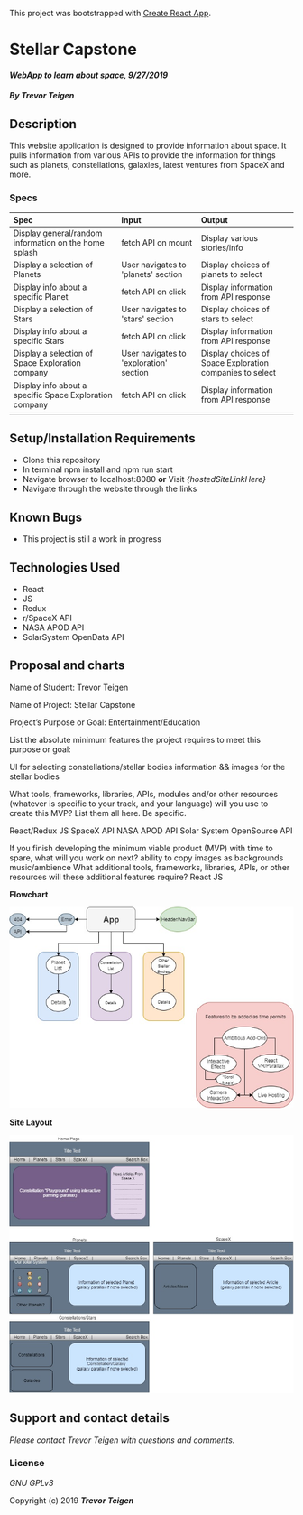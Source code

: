 This project was bootstrapped with [Create React App](https://github.com/facebook/create-react-app).

# Stellar Capstone

#### _WebApp to learn about space, 9/27/2019_

#### _By **Trevor Teigen**_

## Description

This website application is designed to provide information about space. It pulls information from various APIs to provide the information for things such as planets, constellations, galaxies, latest ventures from SpaceX and more.

### Specs
| Spec | Input | Output |
| :-------------     | :------------- | :------------- |
| Display general/random information on the home splash | fetch API on mount | Display various stories/info |
| Display a selection of Planets | User navigates to 'planets' section | Display choices of planets to select |
| Display info about a specific Planet | fetch API on click | Display information from API response |
| Display a selection of Stars | User navigates to 'stars' section | Display choices of stars to select |
| Display info about a specific Stars | fetch API on click | Display information from API response |
| Display a selection of Space Exploration company | User navigates to 'exploration' section | Display choices of Space Exploration companies to select |
| Display info about a specific Space Exploration company | fetch API on click | Display information from API response |
|  |  |  |



## Setup/Installation Requirements

* Clone this repository
* In terminal npm install and npm run start
* Navigate browser to localhost:8080 **or** Visit *_{hostedSiteLinkHere}_*
* Navigate through the website through the links

## Known Bugs
* This project is still a work in progress

## Technologies Used
* React
* JS
* Redux
* r/SpaceX API
* NASA APOD API
* SolarSystem OpenData API




## Proposal and charts

Name of Student: Trevor Teigen

Name of Project: Stellar Capstone

Project’s Purpose or Goal: Entertainment/Education

List the absolute minimum features the project requires to meet this purpose or goal:

UI for selecting constellations/stellar bodies
information && images for the stellar bodies

What tools, frameworks, libraries, APIs, modules and/or other resources (whatever is specific to your track, and your language) will you use to create this MVP? List them all here. Be specific.

React/Redux
JS
SpaceX API
NASA APOD API
Solar System OpenSource API

If you finish developing the minimum viable product (MVP) with time to spare, what will you work on next?
ability to copy images as backgrounds
music/ambience
What additional tools, frameworks, libraries, APIs, or other resources will these additional features require?
React
JS

**Flowchart**

![Project Flowchart](src\StellarCapstone.jpg)


**Site Layout**

![Site Layout Design](src\MainLayout.jpg)



## Support and contact details

_Please contact Trevor Teigen with questions and comments._

### License

*GNU GPLv3*

Copyright (c) 2019 **_Trevor Teigen_**